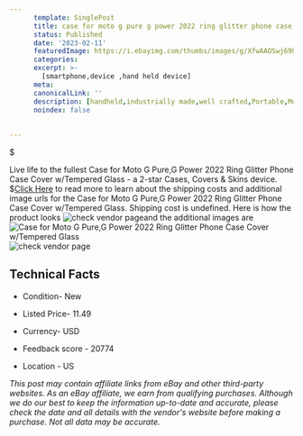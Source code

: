 ```yaml
---
      template: SinglePost
      title: case for moto g pure g power 2022 ring glitter phone case cover w tempered glass
      status: Published
      date: '2023-02-11'
      featuredImage: https://i.ebayimg.com/thumbs/images/g/XfwAAOSwj69h2Ql9/s-l225.jpg
      categories: 
      excerpt: >-
        [smartphone,device ,hand held device]
      meta:
      canonicalLink: ''
      description: [handheld,industrially made,well crafted,Portable,Mobile,Compact,Convenient,Lightweight,Maneuverable,Man-portable,Miniature,Carriable,Hand-held,Light,Holdable,Transportable,Mobile device,Pocket-sized,On-the-go,Wireless,Cordless,Compact size,Convenient size, smartphone,device ,hand held device]
      noindex: false
      
        
---
```

$

Live life to the fullest Case for Moto G Pure,G Power 2022 Ring Glitter Phone Case Cover w/Tempered Glass - a 2-star Cases, Covers & Skins device.
$[Click Here](https://www.ebay.com/itm/265489943645?hash=item3dd06f0c5d%3Ag%3AXfwAAOSwj69h2Ql9&mkevt=1&mkcid=1&mkrid=711-53200-19255-0&campid=%253CePNCampaignId%253E&customid=%253CreferenceId%253E&toolid=10049) to read more to learn about the shipping costs and additional image urls for the Case for Moto G Pure,G Power 2022 Ring Glitter Phone Case Cover w/Tempered Glass. Shipping cost is undefined. Here is how the product looks ![check vendor page](https://i.ebayimg.com/thumbs/images/g/XfwAAOSwj69h2Ql9/s-l225.jpg)and the additional images are![Case for Moto G Pure,G Power 2022 Ring Glitter Phone Case Cover w/Tempered Glass](https://i.ebayimg.com/images/g/XfwAAOSwj69h2Ql9/s-l1200.jpg)![check vendor page](https://origin-galleryplus.ebayimg.com/ws/web/265489943645_2_0_1/225x225.jpg,https://origin-galleryplus.ebayimg.com/ws/web/265489943645_3_0_1/225x225.jpg,https://origin-galleryplus.ebayimg.com/ws/web/265489943645_4_0_1/225x225.jpg,https://origin-galleryplus.ebayimg.com/ws/web/265489943645_5_0_1/225x225.jpg,https://origin-galleryplus.ebayimg.com/ws/web/265489943645_6_0_1/225x225.jpg,https://origin-galleryplus.ebayimg.com/ws/web/265489943645_7_0_1/225x225.jpg,https://origin-galleryplus.ebayimg.com/ws/web/265489943645_8_0_1/225x225.jpg)



 ## Technical Facts 



     
      

 - Condition- New 


      

 - Listed Price- 11.49 


      

 - Currency- USD 


      

 - Feedback score - 20774 


      

 - Location - US 


      
      

 *_This post may contain affiliate links from eBay and other third-party websites. As an eBay affiliate, we earn from qualifying purchases. Although we do our best to keep the information up-to-date and accurate, please check the date and all details with the vendor's website before making a purchase. Not all data may be accurate._*






